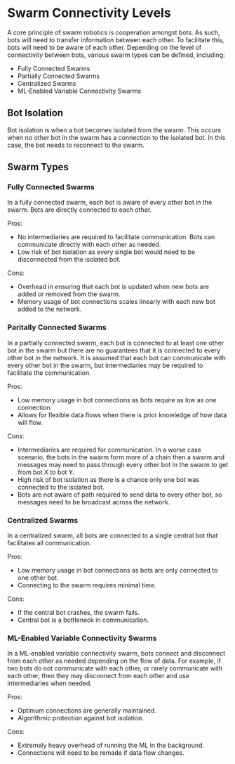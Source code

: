 # Swarm Connectivity Levels
A core principle of swarm robotics is cooperation amongst bots. As such, bots will need to transfer information between each other. To facilitate this, bots will need to be aware of each other. Depending on the level of connectivity between bots, various swarm types can be defined, including:
- Fully Connected Swarms
- Partially Connected Swarms
- Centralized Swarms
- ML-Enabled Variable Connectivity Swarms

## Bot Isolation
Bot isolation is when a bot becomes isolated from the swarm. This occurs when no other bot in the swarm has a connection to the isolated bot. In this case, the bot needs to reconnect to the swarm.

## Swarm Types
### Fully Connected Swarms
In a fully connected swarm, each bot is aware of every other bot in the swarm. Bots are directly connected to each other.

Pros:
- No intermediaries are required to facilitate communication. Bots can communicate directly with each other as needed.
- Low risk of bot isolation as every single bot would need to be disconnected from the isolated bot.

Cons:
- Overhead in ensuring that each bot is updated when new bots are added or removed from the swarm.
- Memory usage of bot connections scales linearly with each new bot added to the network.

### Paritally Connected Swarms
In a partially connected swarm, each bot is connected to at least one other bot in the swarm but there are no guarantees that it is connected to every other bot in the network. It is assumed that each bot can communicate with every other bot in the swarm, but intermediaries may be required to facilitate the communication.

Pros:
- Low memory usage in bot connections as bots require as low as one connection.
- Allows for flexible data flows when there is prior knowledge of how data will flow.

Cons:
- Intermediaries are required for communication. In a worse case scenario, the bots in the swarm form more of a chain then a swarm and messages may need to pass through every other bot in the swarm to get from bot X to bot Y.
- High risk of bot isolation as there is a chance only one bot was connected to the isolated bot.
- Bots are not aware of path required to send data to every other bot, so messages need to be broadcast across the network.

### Centralized Swarms
In a centralized swarm, all bots are connected to a single central bot that facilitates all communication.

Pros:
- Low memory usage in bot connections as bots are only connected to one other bot.
- Connecting to the swarm requires minimal time.

Cons:
- If the central bot crashes, the swarm fails.
- Central bot is a bottleneck in communication.

### ML-Enabled Variable Connectivity Swarms
In a ML-enabled variable connectivity swarm, bots connect and disconnect from each other as needed depending on the flow of data. For example, if two bots do not communicate with each other, or rarely communicate with each other, then they may disconnect from each other and use intermediaries when needed.

Pros:
- Optimum connections are generally maintained.
- Algorithmic protection against bot isolation.

Cons:
- Extremely heavy overhead of running the ML in the background.
- Connections will need to be remade if data flow changes.
